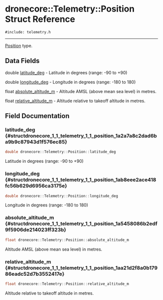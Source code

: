 # dronecore::Telemetry::Position Struct Reference
`#include: telemetry.h`

----


[Position](structdronecore_1_1_telemetry_1_1_position.md) type. 


## Data Fields


 double [latitude_deg](#structdronecore_1_1_telemetry_1_1_position_1a2a7a8c2dad6ba9b9c87943d1f576ec85) - Latitude in degrees (range: -90 to +90)


 double [longitude_deg](#structdronecore_1_1_telemetry_1_1_position_1ab8eee2ace418fc56b629d6956ca3175e) - Longitude in degrees (range: -180 to 180)


 float [absolute_altitude_m](#structdronecore_1_1_telemetry_1_1_position_1a5458086b2edf9f5906de214023ff323b) - Altitude AMSL (above mean sea level) in metres.


 float [relative_altitude_m](#structdronecore_1_1_telemetry_1_1_position_1aa21d2f8a0b17986eadc52d7b3552417e) - Altitude relative to takeoff altitude in metres.


## Field Documentation


### latitude_deg {#structdronecore_1_1_telemetry_1_1_position_1a2a7a8c2dad6ba9b9c87943d1f576ec85}

```cpp
double dronecore::Telemetry::Position::latitude_deg
```


Latitude in degrees (range: -90 to +90)


<!-- [<Element 'type' at 0x00000211CA86E188> latitude_deg](#structdronecore_1_1_telemetry_1_1_position_1a2a7a8c2dad6ba9b9c87943d1f576ec85) -->
<!-- kind: variable -->
<!-- prot: public -->
<!-- static: no -->
<!-- mutable: no -->
<!-- definition: double dronecore::Telemetry::Position::latitude_deg -->
<!-- detaileddescription:  -->
<!-- briefdescription: Latitude in degrees (range: -90 to +90) -->

<!-- argsstring:  -->


### longitude_deg {#structdronecore_1_1_telemetry_1_1_position_1ab8eee2ace418fc56b629d6956ca3175e}

```cpp
double dronecore::Telemetry::Position::longitude_deg
```


Longitude in degrees (range: -180 to 180)


<!-- [<Element 'type' at 0x00000211CA86EAE8> longitude_deg](#structdronecore_1_1_telemetry_1_1_position_1ab8eee2ace418fc56b629d6956ca3175e) -->
<!-- kind: variable -->
<!-- prot: public -->
<!-- static: no -->
<!-- mutable: no -->
<!-- definition: double dronecore::Telemetry::Position::longitude_deg -->
<!-- detaileddescription:  -->
<!-- briefdescription: Longitude in degrees (range: -180 to 180) -->

<!-- argsstring:  -->


### absolute_altitude_m {#structdronecore_1_1_telemetry_1_1_position_1a5458086b2edf9f5906de214023ff323b}

```cpp
float dronecore::Telemetry::Position::absolute_altitude_m
```


Altitude AMSL (above mean sea level) in metres.


<!-- [<Element 'type' at 0x00000211CA86E408> absolute_altitude_m](#structdronecore_1_1_telemetry_1_1_position_1a5458086b2edf9f5906de214023ff323b) -->
<!-- kind: variable -->
<!-- prot: public -->
<!-- static: no -->
<!-- mutable: no -->
<!-- definition: float dronecore::Telemetry::Position::absolute_altitude_m -->
<!-- detaileddescription:  -->
<!-- briefdescription: Altitude AMSL (above mean sea level) in metres. -->

<!-- argsstring:  -->


### relative_altitude_m {#structdronecore_1_1_telemetry_1_1_position_1aa21d2f8a0b17986eadc52d7b3552417e}

```cpp
float dronecore::Telemetry::Position::relative_altitude_m
```


Altitude relative to takeoff altitude in metres.


<!-- [<Element 'type' at 0x00000211CA86ECC8> relative_altitude_m](#structdronecore_1_1_telemetry_1_1_position_1aa21d2f8a0b17986eadc52d7b3552417e) -->
<!-- kind: variable -->
<!-- prot: public -->
<!-- static: no -->
<!-- mutable: no -->
<!-- definition: float dronecore::Telemetry::Position::relative_altitude_m -->
<!-- detaileddescription:  -->
<!-- briefdescription: Altitude relative to takeoff altitude in metres. -->

<!-- argsstring:  -->
